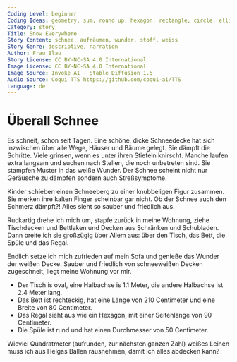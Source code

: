 ```yaml
---
Coding Level: beginner
Coding Ideas: geometry, sum, round up, hexagon, rectangle, circle, ellipse
Category: story
Title: Snow Everywhere
Story Content: schnee, aufräumen, wunder, stoff, weiss
Story Genre: descriptive, narration
Author: Frau Blau
Story License: CC BY-NC-SA 4.0 International
Image License: CC BY-NC-SA 4.0 International
Image Source: Invoke AI - Stable Diffusion 1.5
Audio Source: Coqui TTS https://github.com/coqui-ai/TTS
Language: de
---
```


# Überall Schnee

Es schneit, schon seit Tagen. Eine schöne, dicke Schneedecke hat sich inzwischen
über alle Wege, Häuser und Bäume gelegt. Sie dämpft die Schritte. Viele grinsen,
wenn es unter ihren Stiefeln knirscht. Manche laufen extra langsam und suchen
nach Stellen, die noch unbetreten sind. Sie stampfen Muster in das weiße Wunder.
Der Schnee scheint nicht nur Geräusche zu dämpfen sondern auch Streßsymptome.

Kinder schieben einen Schneeberg zu einer knubbeligen Figur zusammen. Sie merken
ihre kalten Finger scheinbar gar nicht. Ob der Schnee auch den Schmerz dämpft?!
Alles sieht so sauber und friedlich aus.

Ruckartig drehe ich mich um, stapfe zurück in meine Wohnung, ziehe Tischdecken
und Bettlaken und Decken aus Schränken und Schubladen. Dann breite ich sie
großzügig über Allem aus: über den Tisch, das Bett, die Spüle und das Regal.

Endlich setze ich mich zufrieden auf mein Sofa und genieße das Wunder der weißen
Decke. Sauber und friedlich von schneeweißen Decken zugeschneit, liegt meine
Wohnung vor mir.

- Der Tisch is oval, eine Halbachse is 1.1 Meter, die andere Halbachse ist 2.4 Meter lang.
- Das Bett ist rechteckig, hat eine Länge von 210 Centimeter und eine Breite von 80 Centimeter.
- Das Regal sieht aus wie ein Hexagon, mit einer Seitenlänge von 90 Centimeter.
- Die Spüle ist rund und hat einen Durchmesser von 50 Centimeter.

Wieviel Quadratmeter (aufrunden, zur nächsten ganzen Zahl) weißes Leinen muss
ich aus Helgas Ballen rausnehmen, damit ich alles abdecken kann?

<div data-solution="13"></div>
